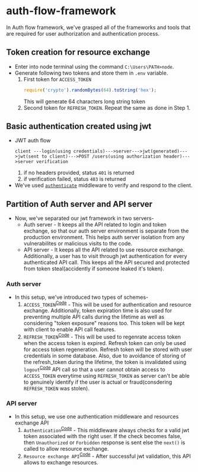 # auth-flow-framework
In Auth flow framework, we've grasped all of the frameworks and tools that are required for user authorization and authentication process.
## Token creation for resource exchange
* Enter into node terminal using the command `C:\Users\PATH>node`.
* Generate following two tokens and store them in `.env` variable.
    1. First token for `ACCESS_TOKEN`
        ```javascript
        require('crypto').randomBytes(64).toString('hex');
        ```
        This will generate 64 characters long string token
    2. Second token for `REFRESH_TOKEN`.
    Repeat the same as done in Step 1.
## Basic authentication created using jwt
* JWT auth flow
    ```
    client ---login(using credentials)--->server--->jwt(generated)--->jwt(sent to client)--->POST /users(using authorization header)--->server verification
    ```
    1. if no headers provided, status `401` is returned
    2. if verification failed, status `403` is returned
* We've used [`authenticate`](https://github.com/harshrajhrj/auth-flow-framework/blob/63517d748be59f5e3b8cf9bb012805e79975e365/server.js#L33-L43) middleware to verify and respond to the client.
## Partition of Auth server and API server
* Now, we've separated our jwt framework in two servers-
    + Auth server - It keeps all the API related to login and token exchange, so that our auth server environment is separate from the production environment. This helps auth server isolation from any vulnerabilites or malicious visits to the code.
    + API server - It keeps all the API related to use resource exchange. Additionally, a user has to visit through jwt authentication for every authenticated API call. This keeps all the API secured and protected from token steal(accidently if someone leaked it's token).
### Auth server
* In this setup, we've introduced two types of schemes-
    1. `ACCESS_TOKEN`<sup>[Code](https://github.com/harshrajhrj/auth-flow-framework/blob/82c86e9cf153860959f8c5fcba942aec0cfdff79/authServer.js#L41-L43)</sup> - This will be used for authentication and resource exchange. Additionally, token expiration time is also used for preventing multiple API calls during the lifetime as well as considering "token exposure" reasons too. This token will be kept with client to enable API call features.
    2. `REFRESH_TOKEN`<sup>[Code](https://github.com/harshrajhrj/auth-flow-framework/blob/82c86e9cf153860959f8c5fcba942aec0cfdff79/authServer.js#L16-L20)</sup> - This will be used to regenrate access token when the access token is expired. Refresh token can only be used for access token regeneration. Refresh token will be stored with user credentials in some database. Also, due to avoidance of storing of the refresh_token during the lifetime, the token is invalidated using `logout`<sup>[Code](https://github.com/harshrajhrj/auth-flow-framework/blob/82c86e9cf153860959f8c5fcba942aec0cfdff79/authServer.js#L24)</sup> API call so that a user cannot obtain access to `ACCESS_TOKEN` everytime using `REFRESH_TOKEN` as server can't be able to genuinely identify if the user is actual or fraud(consdering `REFRESH_TOKEN` was stolen).
### API server
* In this setup, we use one authentication middleware and resources exchange API
    1. `Authentication`<sup>[Code](https://github.com/harshrajhrj/auth-flow-framework/blob/82c86e9cf153860959f8c5fcba942aec0cfdff79/server.js#L25-L35)</sup> - This middleware always checks for a valid jwt token associated with the right user. If the check becomes false, then `Unauthorized` or `Forbidden` response is sent else the `next()` is called to allow resource exchange.
    2. `Resource exchange API`<sup>[Code](https://github.com/harshrajhrj/auth-flow-framework/blob/82c86e9cf153860959f8c5fcba942aec0cfdff79/server.js#L21)</sup> - After successful jwt validation, this API allows to exchange resources.